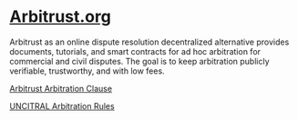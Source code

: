 # [Arbitrust.org](https://www.arbitrust.org)

Arbitrust as an online dispute resolution decentralized alternative provides documents, tutorials, and smart contracts for ad hoc arbitration for commercial and civil disputes.
The goal is to keep arbitration publicly verifiable, trustworthy, and with low fees.

[Arbitrust Arbitration Clause](https://github.com/arbitrust/arbitrust/blob/master/ArbitrationClause.md)

[UNCITRAL Arbitration Rules](https://github.com/arbitrust/arbitrust/blob/master/uncitral-artbitration-rules/)
